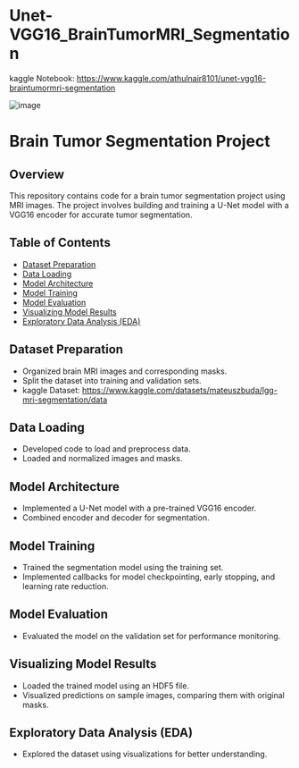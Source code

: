 # Unet-VGG16_BrainTumorMRI_Segmentation
kaggle Notebook: https://www.kaggle.com/athulnair8101/unet-vgg16-braintumormri-segmentation

![image](https://github.com/athulnairrr/Unet-VGG16_BrainTumorMRI_Segmentation/assets/132225542/219dd182-cd03-4620-b69f-43bf94d9cebc)

# Brain Tumor Segmentation Project

## Overview

This repository contains code for a brain tumor segmentation project using MRI images. The project involves building and training a U-Net model with a VGG16 encoder for accurate tumor segmentation.

## Table of Contents

- [Dataset Preparation](#dataset-preparation)
- [Data Loading](#data-loading)
- [Model Architecture](#model-architecture)
- [Model Training](#model-training)
- [Model Evaluation](#model-evaluation)
- [Visualizing Model Results](#visualizing-model-results)
- [Exploratory Data Analysis (EDA)](#exploratory-data-analysis-eda)

## Dataset Preparation

- Organized brain MRI images and corresponding masks.
- Split the dataset into training and validation sets.
- kaggle Dataset: https://www.kaggle.com/datasets/mateuszbuda/lgg-mri-segmentation/data

## Data Loading

- Developed code to load and preprocess data.
- Loaded and normalized images and masks.

## Model Architecture

- Implemented a U-Net model with a pre-trained VGG16 encoder.
- Combined encoder and decoder for segmentation.

## Model Training

- Trained the segmentation model using the training set.
- Implemented callbacks for model checkpointing, early stopping, and learning rate reduction.

## Model Evaluation

- Evaluated the model on the validation set for performance monitoring.

## Visualizing Model Results

- Loaded the trained model using an HDF5 file.
- Visualized predictions on sample images, comparing them with original masks.

## Exploratory Data Analysis (EDA)

- Explored the dataset using visualizations for better understanding.


